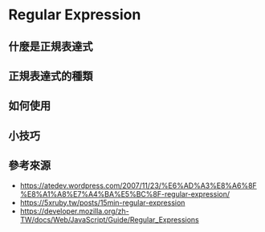 # Regular Expression

## 什麼是正規表達式

## 正規表達式的種類

## 如何使用

## 小技巧

## 參考來源
- https://atedev.wordpress.com/2007/11/23/%E6%AD%A3%E8%A6%8F%E8%A1%A8%E7%A4%BA%E5%BC%8F-regular-expression/
- https://5xruby.tw/posts/15min-regular-expression
- https://developer.mozilla.org/zh-TW/docs/Web/JavaScript/Guide/Regular_Expressions
